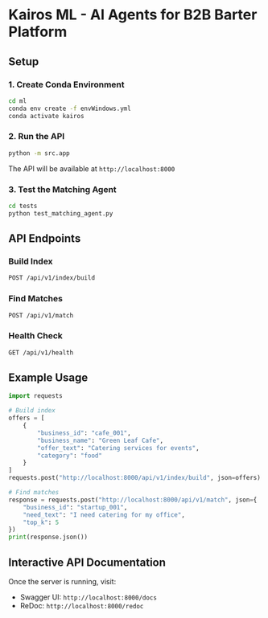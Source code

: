 # Kairos ML - AI Agents for B2B Barter Platform

## Setup

### 1. Create Conda Environment
```bash
cd ml
conda env create -f envWindows.yml
conda activate kairos
```

### 2. Run the API
```bash
python -m src.app
```

The API will be available at `http://localhost:8000`

### 3. Test the Matching Agent
```bash
cd tests
python test_matching_agent.py
```

## API Endpoints

### Build Index
```bash
POST /api/v1/index/build
```

### Find Matches
```bash
POST /api/v1/match
```

### Health Check
```bash
GET /api/v1/health
```

## Example Usage

```python
import requests

# Build index
offers = [
    {
        "business_id": "cafe_001",
        "business_name": "Green Leaf Cafe",
        "offer_text": "Catering services for events",
        "category": "food"
    }
]
requests.post("http://localhost:8000/api/v1/index/build", json=offers)

# Find matches
response = requests.post("http://localhost:8000/api/v1/match", json={
    "business_id": "startup_001",
    "need_text": "I need catering for my office",
    "top_k": 5
})
print(response.json())
```

## Interactive API Documentation

Once the server is running, visit:
- Swagger UI: `http://localhost:8000/docs`
- ReDoc: `http://localhost:8000/redoc`